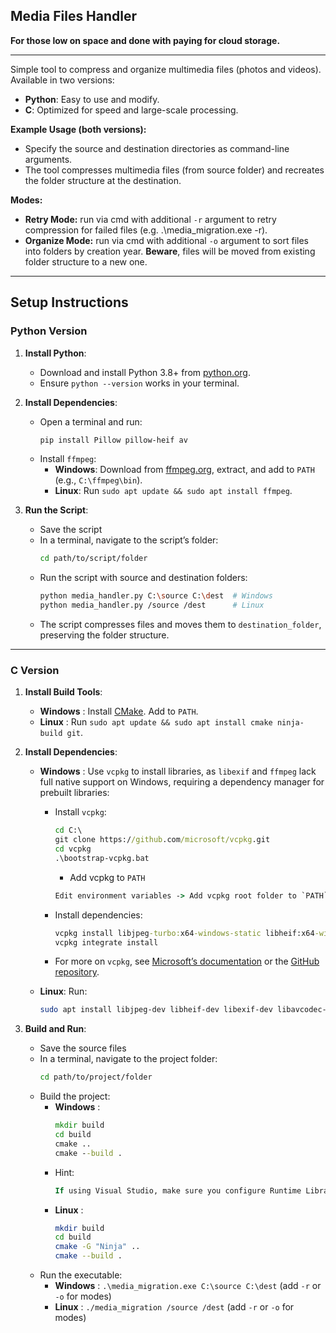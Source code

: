 ## Media Files Handler

**For those low on space and done with paying for cloud storage.** 

---

Simple tool to compress and organize multimedia files (photos and videos). Available in two versions:  
- **Python**: Easy to use and modify.  
- **C**: Optimized for speed and large-scale processing.

**Example Usage (both versions):** 

- Specify the source and destination directories as command-line arguments.  
- The tool compresses multimedia files (from source folder) and recreates the folder structure at the destination.

**Modes:** 

- **Retry Mode:** run via cmd with additional `-r` argument to retry compression for failed files (e.g. .\media_migration.exe -r).
- **Organize Mode:** run via cmd with additional `-o` argument to sort files into folders by creation year. **Beware**, files will be moved from existing folder structure to a new one. 

---

## Setup Instructions

### Python Version

1. **Install Python**:  
   - Download and install Python 3.8+ from [python.org](https://www.python.org/downloads/).  
   - Ensure `python --version` works in your terminal.

2. **Install Dependencies**:  
   - Open a terminal and run:  
     ```bash
     pip install Pillow pillow-heif av 
     ```  
   - Install `ffmpeg`:  
     - **Windows**: Download from [ffmpeg.org](https://ffmpeg.org/download.html), extract, and add to `PATH` (e.g., `C:\ffmpeg\bin`).  
     - **Linux**: Run `sudo apt update && sudo apt install ffmpeg`.

3. **Run the Script**:  
   - Save the script
   - In a terminal, navigate to the script’s folder:  
     ```bash
     cd path/to/script/folder
     ```  
   - Run the script with source and destination folders:  
     ```bash
     python media_handler.py C:\source C:\dest  # Windows
     python media_handler.py /source /dest      # Linux
     ```  
   - The script compresses files and moves them to `destination_folder`, preserving the folder structure.

---

### C Version

1. **Install Build Tools**:  
   - **Windows** : Install [CMake](https://cmake.org/download/). Add to `PATH`.  
   - **Linux** : Run `sudo apt update && sudo apt install cmake ninja-build git`.

2. **Install Dependencies**:  
   - **Windows** : Use `vcpkg` to install libraries, as `libexif` and `ffmpeg` lack full native support on Windows, requiring a dependency manager for prebuilt libraries:  
     - Install `vcpkg`:  
       ```cmd
       cd C:\
       git clone https://github.com/microsoft/vcpkg.git
       cd vcpkg
       .\bootstrap-vcpkg.bat
       ```
       - Add vcpkg to `PATH`
       ```cmd
       Edit environment variables -> Add vcpkg root folder to `PATH` (e.g. C:\vcpkg)
       ```

     - Install dependencies:  
       ```cmd
       vcpkg install libjpeg-turbo:x64-windows-static libheif:x64-windows-static libexif:x64-windows-static ffmpeg:x64-windows-static libpng:x64-windows
       vcpkg integrate install
       ```  
     - For more on `vcpkg`, see [Microsoft’s documentation](https://learn.microsoft.com/en-us/vcpkg/) or the [GitHub repository](https://github.com/microsoft/vcpkg).  
   - **Linux**: Run:  
     ```bash
     sudo apt install libjpeg-dev libheif-dev libexif-dev libavcodec-dev libavformat-dev libavutil-dev libswscale-dev libpng-dev
     ```

3. **Build and Run**:  
   - Save the source files
   - In a terminal, navigate to the project folder:  
     ```bash
     cd path/to/project/folder
     ```  
   - Build the project:  
     - **Windows** :  
       ```cmd
       mkdir build
       cd build
       cmake ..
       cmake --build .
       ```
     - Hint:
        ```cmd
        If using Visual Studio, make sure you configure Runtime Library to be Multi-threaded DLL (/MD), ensuring executable will rely on the system-installed DLLs.  (Properties / Configuration Properties / C/C++ / Code Generation / Runtime Library)
       ```
     - **Linux** :  
       ```bash
       mkdir build
       cd build
       cmake -G "Ninja" ..
       cmake --build .
       ```  
   - Run the executable:  
     - **Windows** : `.\media_migration.exe C:\source C:\dest` (add `-r` or `-o` for modes)  
     - **Linux** : `./media_migration /source /dest` (add `-r` or `-o` for modes)

